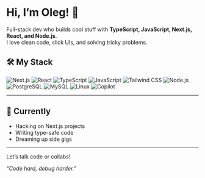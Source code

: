 # Hi, I’m Oleg! 👋

Full-stack dev who builds cool stuff with **TypeScript, JavaScript, Next.js, React, and Node.js**.  
I love clean code, slick UIs, and solving tricky problems.



## 🛠️ My Stack
![Next.js](https://img.shields.io/badge/-Next.js-1f1f1f?logo=next.js&logoColor=white&style=for-the-badge) ![React](https://img.shields.io/badge/-React-1f1f1f?logo=react&logoColor=61dfd&style=for-the-badge) ![TypeScript](https://img.shields.io/badge/-TypeScript-1f1f1f?logo=typescript&logoColor=blue&style=for-the-badge) ![JavaScript](https://img.shields.io/badge/-JavaScript-1f1f1f?logo=javascript&logoColor=F7DF1E&style=for-the-badge) ![Tailwind CSS](https://img.shields.io/badge/-Tailwind_CSS-1f1f1f?logo=tailwind-css&logoColor=38B2AC&style=for-the-badge) <!-- ![HTML](https://img.shields.io/badge/-HTML-E34F26?logo=html5&logoColor=white&style=for-the-badge) ![CSS](https://img.shields.io/badge/-CSS-1572B6?logo=css3&logoColor=white&style=for-the-badge)--> ![Node.js](https://img.shields.io/badge/-Node.js-1f1f1f?logo=node.js&logoColor=339933&style=for-the-badge) ![PostgreSQL](https://img.shields.io/badge/-PostgreSQL-1f1f1f?logo=postgresql&logoColor=8c8eff&style=for-the-badge) ![MySQL](https://img.shields.io/badge/-MySQL-1f1f1f?logo=mysql&logoColor=ffb300&style=for-the-badge) <!-- ![MongoDB](https://img.shields.io/badge/-MongoDB-47A248?logo=mongodb&logoColor=white&style=for-the-badge) --> ![Linux](https://img.shields.io/badge/-Linux-Ubuntu-1f1f1f?logo=ubuntu&logoColor=FCC624&style=for-the-badge) ![Copilot](https://img.shields.io/badge/-Copilot-1f1f1f?logo=githubcopilot&logoColor=white&style=for-the-badge)


---

## 🌟 Currently
- Hacking on Next.js projects  
- Writing type-safe code  
- Dreaming up side gigs  

---

<!-- ## 📬 Connect -->
<!-- - [LinkedIn](https://www.linkedin.com/in/your-linkedin) -->  
<!-- - [Twitter/X](https://twitter.com/your-twitter) -->  
<!-- - [Email](mailto:your-email@example.com) -->  

Let’s talk code or collabs!

*“Code hard, debug harder.”*
